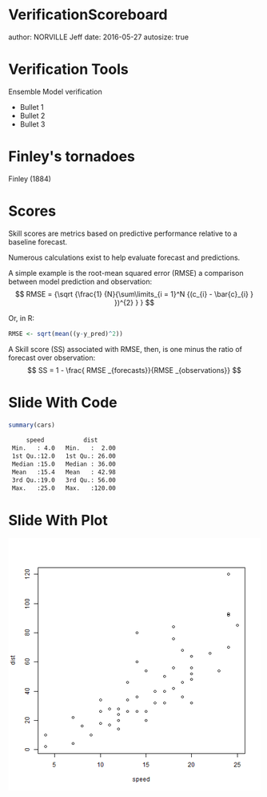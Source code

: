 VerificationScoreboard
========================================================
author: NORVILLE Jeff
date: 2016-05-27
autosize: true

Verification Tools
========================================================

Ensemble Model verification 



- Bullet 1
- Bullet 2
- Bullet 3

Finley's tornadoes
========================================================

Finley (1884) 



Scores
========================================================

Skill scores are metrics based on predictive performance relative to a baseline forecast.

Numerous calculations exist to help evaluate forecast and predictions.

A simple example is the
    root-mean squared error (RMSE) 
a comparison between model prediction and observation:
    $$ RMSE = {\sqrt {\frac{1} {N}{\sum\limits_{i = 1}^N {(c_{i} - \bar{c}_{i} } })^{2} } } $$

Or, in R:

```r
RMSE <- sqrt(mean((y-y_pred)^2))
```

A Skill score (SS) associated with RMSE, then, is one minus the ratio of forecast over observation:
    $$ SS = 1 - \frac{ RMSE _{forecasts}}{RMSE _{observations}} $$


Slide With Code
========================================================


```r
summary(cars)
```

```
     speed           dist       
 Min.   : 4.0   Min.   :  2.00  
 1st Qu.:12.0   1st Qu.: 26.00  
 Median :15.0   Median : 36.00  
 Mean   :15.4   Mean   : 42.98  
 3rd Qu.:19.0   3rd Qu.: 56.00  
 Max.   :25.0   Max.   :120.00  
```

Slide With Plot
========================================================

![plot of chunk unnamed-chunk-3](VerificationScoreboard-figure/unnamed-chunk-3-1.png)
